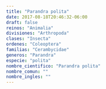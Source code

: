 ```yaml
---
title: "Parandra polita"
date: 2017-08-18T20:46:32-06:00
draft: false
reinos: "Animalia"
divisiones: "Arthropoda"
clases: "Insecta"
ordenes: "Coleoptera"
familias: "Cerambycidae"
generos: "Parandra"
especie: "polita"
nombre_cientifico: "Parandra polita"
nombre_comun: ""
nombre_ingles: ""
---
```

